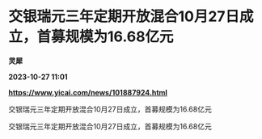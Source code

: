 # 交银瑞元三年定期开放混合10月27日成立，首募规模为16.68亿元
**灵犀**

**2023-10-27 11:01**

**https://www.yicai.com/news/101887924.html**

交银瑞元三年定期开放混合10月27日成立，首募规模为16.68亿元

交银瑞元三年定期开放混合10月27日成立，首募规模为16.68亿元
